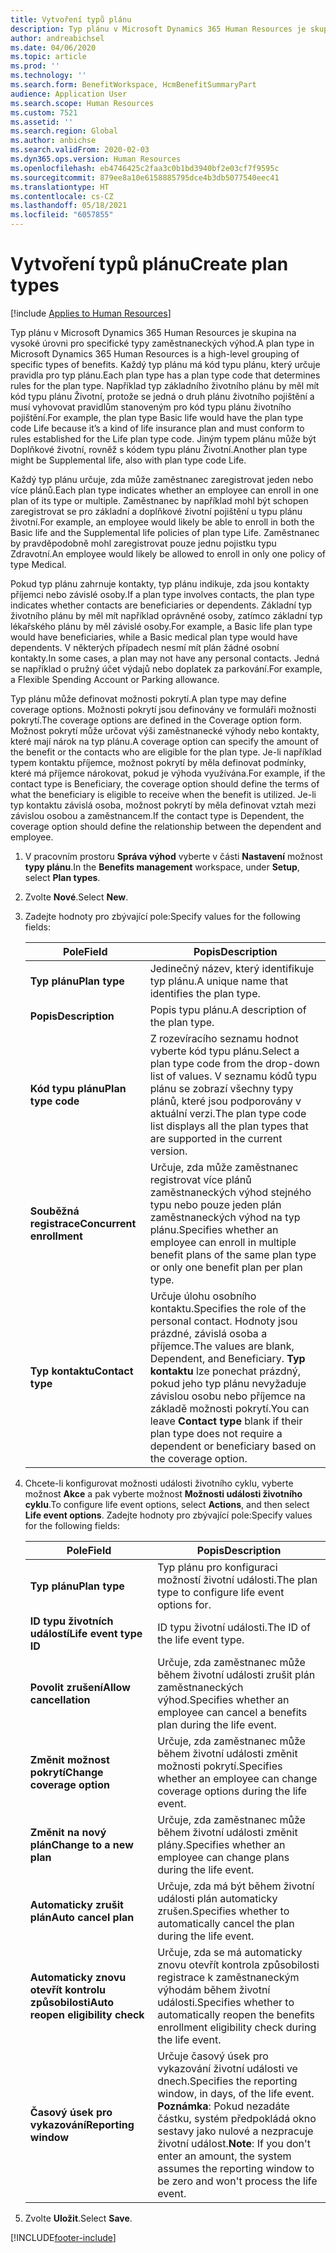 ```yaml
---
title: Vytvoření typů plánu
description: Typ plánu v Microsoft Dynamics 365 Human Resources je skupina na vysoké úrovni pro specifické typy zaměstnaneckých výhod. Každý typ plánu má kód typu plánu, který určuje pravidla pro typ plánu.
author: andreabichsel
ms.date: 04/06/2020
ms.topic: article
ms.prod: ''
ms.technology: ''
ms.search.form: BenefitWorkspace, HcmBenefitSummaryPart
audience: Application User
ms.search.scope: Human Resources
ms.custom: 7521
ms.assetid: ''
ms.search.region: Global
ms.author: anbichse
ms.search.validFrom: 2020-02-03
ms.dyn365.ops.version: Human Resources
ms.openlocfilehash: eb4746425c2faa3c0b1bd3940bf2e03cf7f9595c
ms.sourcegitcommit: 879ee8a10e6158885795dce4b3db5077540eec41
ms.translationtype: HT
ms.contentlocale: cs-CZ
ms.lasthandoff: 05/18/2021
ms.locfileid: "6057855"
---
```

# <a name="create-plan-types"></a><span data-ttu-id="3262c-104">Vytvoření typů plánu</span><span class="sxs-lookup"><span data-stu-id="3262c-104">Create plan types</span></span>

[!include [Applies to Human Resources](../includes/applies-to-hr.md)]

<span data-ttu-id="3262c-105">Typ plánu v Microsoft Dynamics 365 Human Resources je skupina na vysoké úrovni pro specifické typy zaměstnaneckých výhod.</span><span class="sxs-lookup"><span data-stu-id="3262c-105">A plan type in Microsoft Dynamics 365 Human Resources is a high-level grouping of specific types of benefits.</span></span> <span data-ttu-id="3262c-106">Každý typ plánu má kód typu plánu, který určuje pravidla pro typ plánu.</span><span class="sxs-lookup"><span data-stu-id="3262c-106">Each plan type has a plan type code that determines rules for the plan type.</span></span> <span data-ttu-id="3262c-107">Například typ základního životního plánu by měl mít kód typu plánu Životní, protože se jedná o druh plánu životního pojištění a musí vyhovovat pravidlům stanoveným pro kód typu plánu životního pojištění.</span><span class="sxs-lookup"><span data-stu-id="3262c-107">For example, the plan type Basic life would have the plan type code Life because it’s a kind of life insurance plan and must conform to rules established for the Life plan type code.</span></span> <span data-ttu-id="3262c-108">Jiným typem plánu může být Doplňkové životní, rovněž s kódem typu plánu Životní.</span><span class="sxs-lookup"><span data-stu-id="3262c-108">Another plan type might be Supplemental life, also with plan type code Life.</span></span>

<span data-ttu-id="3262c-109">Každý typ plánu určuje, zda může zaměstnanec zaregistrovat jeden nebo více plánů.</span><span class="sxs-lookup"><span data-stu-id="3262c-109">Each plan type indicates whether an employee can enroll in one plan of its type or multiple.</span></span> <span data-ttu-id="3262c-110">Zaměstnanec by například mohl být schopen zaregistrovat se pro základní a doplňkové životní pojištění u typu plánu životní.</span><span class="sxs-lookup"><span data-stu-id="3262c-110">For example, an employee would likely be able to enroll in both the Basic life and the Supplemental life policies of plan type Life.</span></span> <span data-ttu-id="3262c-111">Zaměstnanec by pravděpodobně mohl zaregistrovat pouze jednu pojistku typu Zdravotní.</span><span class="sxs-lookup"><span data-stu-id="3262c-111">An employee would likely be allowed to enroll in only one policy of type Medical.</span></span>

<span data-ttu-id="3262c-112">Pokud typ plánu zahrnuje kontakty, typ plánu indikuje, zda jsou kontakty příjemci nebo závislé osoby.</span><span class="sxs-lookup"><span data-stu-id="3262c-112">If a plan type involves contacts, the plan type indicates whether contacts are beneficiaries or dependents.</span></span> <span data-ttu-id="3262c-113">Základní typ životního plánu by měl mít například oprávněné osoby, zatímco základní typ lékařského plánu by měl závislé osoby.</span><span class="sxs-lookup"><span data-stu-id="3262c-113">For example, a Basic life plan type would have beneficiaries, while a Basic medical plan type would have dependents.</span></span> <span data-ttu-id="3262c-114">V některých případech nesmí mít plán žádné osobní kontakty.</span><span class="sxs-lookup"><span data-stu-id="3262c-114">In some cases, a plan may not have any personal contacts.</span></span> <span data-ttu-id="3262c-115">Jedná se například o pružný účet výdajů nebo doplatek za parkování.</span><span class="sxs-lookup"><span data-stu-id="3262c-115">For example, a Flexible Spending Account or Parking allowance.</span></span>

<span data-ttu-id="3262c-116">Typ plánu může definovat možnosti pokrytí.</span><span class="sxs-lookup"><span data-stu-id="3262c-116">A plan type may define coverage options.</span></span> <span data-ttu-id="3262c-117">Možnosti pokrytí jsou definovány ve formuláři možnosti pokrytí.</span><span class="sxs-lookup"><span data-stu-id="3262c-117">The coverage options are defined in the Coverage option form.</span></span> <span data-ttu-id="3262c-118">Možnost pokrytí může určovat výši zaměstnanecké výhody nebo kontakty, které mají nárok na typ plánu.</span><span class="sxs-lookup"><span data-stu-id="3262c-118">A coverage option can specify the amount of the benefit or the contacts who are eligible for the plan type.</span></span> <span data-ttu-id="3262c-119">Je-li například typem kontaktu příjemce, možnost pokrytí by měla definovat podmínky, které má příjemce nárokovat, pokud je výhoda využívána.</span><span class="sxs-lookup"><span data-stu-id="3262c-119">For example, if the contact type is Beneficiary, the coverage option should define the terms of what the beneficiary is eligible to receive when the benefit is utilized.</span></span> <span data-ttu-id="3262c-120">Je-li typ kontaktu závislá osoba, možnost pokrytí by měla definovat vztah mezi závislou osobou a zaměstnancem.</span><span class="sxs-lookup"><span data-stu-id="3262c-120">If the contact type is Dependent, the coverage option should define the relationship between the dependent and employee.</span></span> 

1. <span data-ttu-id="3262c-121">V pracovním prostoru **Správa výhod** vyberte v části **Nastavení** možnost **typy plánu**.</span><span class="sxs-lookup"><span data-stu-id="3262c-121">In the **Benefits management** workspace, under **Setup**, select **Plan types**.</span></span>

2. <span data-ttu-id="3262c-122">Zvolte **Nové**.</span><span class="sxs-lookup"><span data-stu-id="3262c-122">Select **New**.</span></span>

3. <span data-ttu-id="3262c-123">Zadejte hodnoty pro zbývající pole:</span><span class="sxs-lookup"><span data-stu-id="3262c-123">Specify values for the following fields:</span></span>

   | <span data-ttu-id="3262c-124">Pole</span><span class="sxs-lookup"><span data-stu-id="3262c-124">Field</span></span> | <span data-ttu-id="3262c-125">Popis</span><span class="sxs-lookup"><span data-stu-id="3262c-125">Description</span></span> |
   | --- | --- |
   | <span data-ttu-id="3262c-126">**Typ plánu**</span><span class="sxs-lookup"><span data-stu-id="3262c-126">**Plan type**</span></span> | <span data-ttu-id="3262c-127">Jedinečný název, který identifikuje typ plánu.</span><span class="sxs-lookup"><span data-stu-id="3262c-127">A unique name that identifies the plan type.</span></span> |
   | <span data-ttu-id="3262c-128">**Popis**</span><span class="sxs-lookup"><span data-stu-id="3262c-128">**Description**</span></span> | <span data-ttu-id="3262c-129">Popis typu plánu.</span><span class="sxs-lookup"><span data-stu-id="3262c-129">A description of the plan type.</span></span> |
   | <span data-ttu-id="3262c-130">**Kód typu plánu**</span><span class="sxs-lookup"><span data-stu-id="3262c-130">**Plan type code**</span></span> | <span data-ttu-id="3262c-131">Z rozevíracího seznamu hodnot vyberte kód typu plánu.</span><span class="sxs-lookup"><span data-stu-id="3262c-131">Select a plan type code from the drop-down list of values.</span></span> <span data-ttu-id="3262c-132">V seznamu kódů typu plánu se zobrazí všechny typy plánů, které jsou podporovány v aktuální verzi.</span><span class="sxs-lookup"><span data-stu-id="3262c-132">The plan type code list displays all the plan types that are supported in the current version.</span></span> |
   | <span data-ttu-id="3262c-133">**Souběžná registrace**</span><span class="sxs-lookup"><span data-stu-id="3262c-133">**Concurrent enrollment**</span></span> | <span data-ttu-id="3262c-134">Určuje, zda může zaměstnanec registrovat více plánů zaměstnaneckých výhod stejného typu nebo pouze jeden plán zaměstnaneckých výhod na typ plánu.</span><span class="sxs-lookup"><span data-stu-id="3262c-134">Specifies whether an employee can enroll in multiple benefit plans of the same plan type or only one benefit plan per plan type.</span></span> |
   | <span data-ttu-id="3262c-135">**Typ kontaktu**</span><span class="sxs-lookup"><span data-stu-id="3262c-135">**Contact type**</span></span> | <span data-ttu-id="3262c-136">Určuje úlohu osobního kontaktu.</span><span class="sxs-lookup"><span data-stu-id="3262c-136">Specifies the role of the personal contact.</span></span> <span data-ttu-id="3262c-137">Hodnoty jsou prázdné, závislá osoba a příjemce.</span><span class="sxs-lookup"><span data-stu-id="3262c-137">The values are blank, Dependent, and Beneficiary.</span></span> <span data-ttu-id="3262c-138">**Typ kontaktu** lze ponechat prázdný, pokud jeho typ plánu nevyžaduje závislou osobu nebo příjemce na základě možnosti pokrytí.</span><span class="sxs-lookup"><span data-stu-id="3262c-138">You can leave **Contact type** blank if their plan type does not require a dependent or beneficiary based on the coverage option.</span></span> |

4. <span data-ttu-id="3262c-139">Chcete-li konfigurovat možnosti události životního cyklu, vyberte možnost **Akce** a pak vyberte možnost **Možnosti události životního cyklu**.</span><span class="sxs-lookup"><span data-stu-id="3262c-139">To configure life event options, select **Actions**, and then select **Life event options**.</span></span> <span data-ttu-id="3262c-140">Zadejte hodnoty pro zbývající pole:</span><span class="sxs-lookup"><span data-stu-id="3262c-140">Specify values for the following fields:</span></span>

   | <span data-ttu-id="3262c-141">Pole</span><span class="sxs-lookup"><span data-stu-id="3262c-141">Field</span></span> | <span data-ttu-id="3262c-142">Popis</span><span class="sxs-lookup"><span data-stu-id="3262c-142">Description</span></span> |
   | --- | --- |
   | <span data-ttu-id="3262c-143">**Typ plánu**</span><span class="sxs-lookup"><span data-stu-id="3262c-143">**Plan type**</span></span> | <span data-ttu-id="3262c-144">Typ plánu pro konfiguraci možností životní události.</span><span class="sxs-lookup"><span data-stu-id="3262c-144">The plan type to configure life event options for.</span></span> |
   | <span data-ttu-id="3262c-145">**ID typu životních událostí**</span><span class="sxs-lookup"><span data-stu-id="3262c-145">**Life event type ID**</span></span> | <span data-ttu-id="3262c-146">ID typu životní události.</span><span class="sxs-lookup"><span data-stu-id="3262c-146">The ID of the life event type.</span></span> |
   | <span data-ttu-id="3262c-147">**Povolit zrušení**</span><span class="sxs-lookup"><span data-stu-id="3262c-147">**Allow cancellation**</span></span> | <span data-ttu-id="3262c-148">Určuje, zda zaměstnanec může během životní události zrušit plán zaměstnaneckých výhod.</span><span class="sxs-lookup"><span data-stu-id="3262c-148">Specifies whether an employee can cancel a benefits plan during the life event.</span></span> |
   | <span data-ttu-id="3262c-149">**Změnit možnost pokrytí**</span><span class="sxs-lookup"><span data-stu-id="3262c-149">**Change coverage option**</span></span> | <span data-ttu-id="3262c-150">Určuje, zda zaměstnanec může během životní události změnit možnosti pokrytí.</span><span class="sxs-lookup"><span data-stu-id="3262c-150">Specifies whether an employee can change coverage options during the life event.</span></span> |
   | <span data-ttu-id="3262c-151">**Změnit na nový plán**</span><span class="sxs-lookup"><span data-stu-id="3262c-151">**Change to a new plan**</span></span> | <span data-ttu-id="3262c-152">Určuje, zda zaměstnanec může během životní události změnit plány.</span><span class="sxs-lookup"><span data-stu-id="3262c-152">Specifies whether an employee can change plans during the life event.</span></span> |
   | <span data-ttu-id="3262c-153">**Automaticky zrušit plán**</span><span class="sxs-lookup"><span data-stu-id="3262c-153">**Auto cancel plan**</span></span> | <span data-ttu-id="3262c-154">Určuje, zda má být během životní události plán automaticky zrušen.</span><span class="sxs-lookup"><span data-stu-id="3262c-154">Specifies whether to automatically cancel the plan during the life event.</span></span> |
   | <span data-ttu-id="3262c-155">**Automaticky znovu otevřít kontrolu způsobilosti**</span><span class="sxs-lookup"><span data-stu-id="3262c-155">**Auto reopen eligibility check**</span></span> | <span data-ttu-id="3262c-156">Určuje, zda se má automaticky znovu otevřít kontrola způsobilosti registrace k zaměstnaneckým výhodám během životní události.</span><span class="sxs-lookup"><span data-stu-id="3262c-156">Specifies whether to automatically reopen the benefits enrollment eligibility check during the life event.</span></span> |
   | <span data-ttu-id="3262c-157">**Časový úsek pro vykazování**</span><span class="sxs-lookup"><span data-stu-id="3262c-157">**Reporting window**</span></span> | <span data-ttu-id="3262c-158">Určuje časový úsek pro vykazování životní události ve dnech.</span><span class="sxs-lookup"><span data-stu-id="3262c-158">Specifies the reporting window, in days, of the life event.</span></span> <span data-ttu-id="3262c-159">**Poznámka**: Pokud nezadáte částku, systém předpokládá okno sestavy jako nulové a nezpracuje životní událost.</span><span class="sxs-lookup"><span data-stu-id="3262c-159">**Note**: If you don't enter an amount, the system assumes the reporting window to be zero and won't process the life event.</span></span> |

5. <span data-ttu-id="3262c-160">Zvolte **Uložit**.</span><span class="sxs-lookup"><span data-stu-id="3262c-160">Select **Save**.</span></span> 


[!INCLUDE[footer-include](../includes/footer-banner.md)]